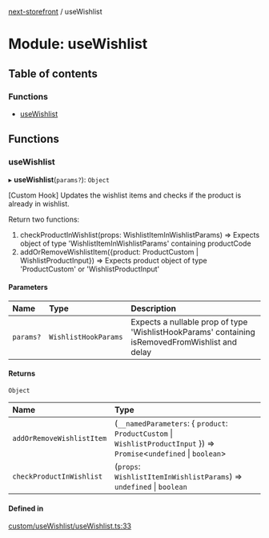[next-storefront](../README.md) / useWishlist

# Module: useWishlist

## Table of contents

### Functions

- [useWishlist](useWishlist.md#usewishlist)

## Functions

### useWishlist

▸ **useWishlist**(`params?`): `Object`

[Custom Hook] Updates the wishlist items and checks if the product is already in wishlist.

Return two functions:

1. checkProductInWishlist(props: WishlistItemInWishlistParams) => Expects object of type 'WishlistItemInWishlistParams' containing productCode
2. addOrRemoveWishlistItem({product: ProductCustom | WishlistProductInput}) => Expects product object of type 'ProductCustom' or 'WishlistProductInput'

#### Parameters

| Name      | Type                 | Description                                                                                     |
| :-------- | :------------------- | :---------------------------------------------------------------------------------------------- |
| `params?` | `WishlistHookParams` | Expects a nullable prop of type 'WishlistHookParams' containing isRemovedFromWishlist and delay |

#### Returns

`Object`

| Name                      | Type                                                                                                                    |
| :------------------------ | :---------------------------------------------------------------------------------------------------------------------- |
| `addOrRemoveWishlistItem` | (`__namedParameters`: { `product`: `ProductCustom` \| `WishlistProductInput` }) => `Promise`<`undefined` \| `boolean`\> |
| `checkProductInWishlist`  | (`props`: `WishlistItemInWishlistParams`) => `undefined` \| `boolean`                                                   |

#### Defined in

[custom/useWishlist/useWishlist.ts:33](https://github.com/KiboSoftware/nextjs-storefront/blob/561a164/hooks/custom/useWishlist/useWishlist.ts#L33)
